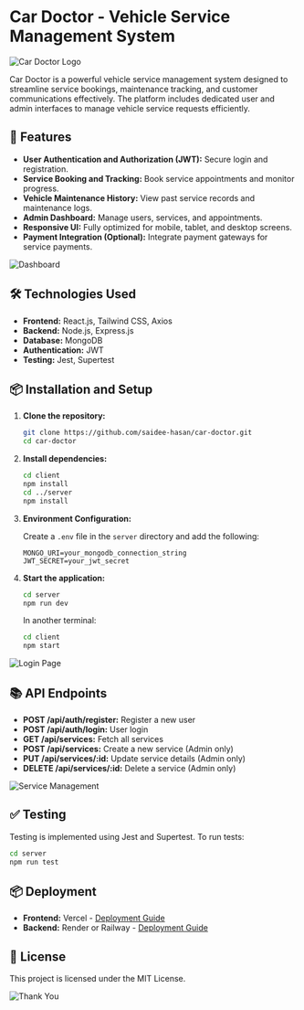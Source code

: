 # Car Doctor - Vehicle Service Management System

![Car Doctor Logo](assets/logo.png)

Car Doctor is a powerful vehicle service management system designed to streamline service bookings, maintenance tracking, and customer communications effectively. The platform includes dedicated user and admin interfaces to manage vehicle service requests efficiently.

## 🚀 Features

* **User Authentication and Authorization (JWT):** Secure login and registration.
* **Service Booking and Tracking:** Book service appointments and monitor progress.
* **Vehicle Maintenance History:** View past service records and maintenance logs.
* **Admin Dashboard:** Manage users, services, and appointments.
* **Responsive UI:** Fully optimized for mobile, tablet, and desktop screens.
* **Payment Integration (Optional):** Integrate payment gateways for service payments.

![Dashboard](assets/dashboard.png)

## 🛠️ Technologies Used

* **Frontend:** React.js, Tailwind CSS, Axios
* **Backend:** Node.js, Express.js
* **Database:** MongoDB
* **Authentication:** JWT
* **Testing:** Jest, Supertest

## 📦 Installation and Setup

1. **Clone the repository:**

   ```bash
   git clone https://github.com/saidee-hasan/car-doctor.git
   cd car-doctor
   ```

2. **Install dependencies:**

   ```bash
   cd client
   npm install
   cd ../server
   npm install
   ```

3. **Environment Configuration:**

   Create a `.env` file in the `server` directory and add the following:

   ```env
   MONGO_URI=your_mongodb_connection_string
   JWT_SECRET=your_jwt_secret
   ```

4. **Start the application:**

   ```bash
   cd server
   npm run dev
   ```

   In another terminal:

   ```bash
   cd client
   npm start
   ```

![Login Page](assets/login.png)

## 📚 API Endpoints

* **POST /api/auth/register:** Register a new user
* **POST /api/auth/login:** User login
* **GET /api/services:** Fetch all services
* **POST /api/services:** Create a new service (Admin only)
* **PUT /api/services/\:id:** Update service details (Admin only)
* **DELETE /api/services/\:id:** Delete a service (Admin only)

![Service Management](assets/services.png)

## ✅ Testing

Testing is implemented using Jest and Supertest. To run tests:

```bash
cd server
npm run test
```

## 📦 Deployment

* **Frontend:** Vercel - [Deployment Guide](https://vercel.com/docs)
* **Backend:** Render or Railway - [Deployment Guide](https://render.com/docs)

## 📄 License

This project is licensed under the MIT License.

![Thank You](assets/thank-you.png)
